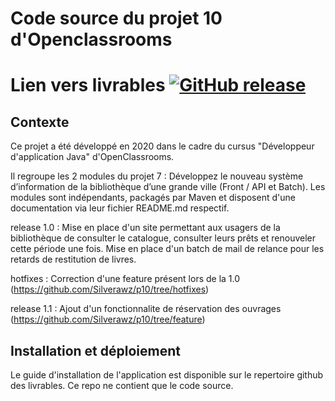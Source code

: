 # Code source du projet 10 d'Openclassrooms

# Lien vers livrables [![GitHub release](https://img.shields.io/github/release/NlCO/BibliOC.svg)](https://github.com/Silverawz/p10-livrables)

## Contexte
Ce projet a été développé en 2020 dans le cadre du cursus "Développeur d'application Java" d'OpenClassrooms.

Il regroupe les 2 modules du projet 7 : Développez le nouveau système d’information de la bibliothèque d’une grande ville (Front / API et Batch).
Les modules sont indépendants, packagés par Maven et disposent d'une documentation via leur fichier README.md respectif.
 
release 1.0 :
Mise en place d'un site permettant aux usagers de la bibliothèque de consulter le catalogue, consulter leurs prêts et renouveler cette période une fois. 
Mise en place d'un batch de mail de relance pour les retards de restitution de livres.

hotfixes :
Correction d'une feature présent lors de la 1.0 (https://github.com/Silverawz/p10/tree/hotfixes)

release 1.1 :
Ajout d'un fonctionnalite de réservation des ouvrages (https://github.com/Silverawz/p10/tree/feature)

## Installation et déploiement

Le guide d'installation de l'application est disponible sur le repertoire github des livrables. Ce repo ne contient que le code source.
